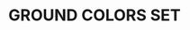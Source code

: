 ---
title: "GROUND COLORS SET"
price: "1200" 
desc: "Set uljanih boja sa četkicom "
img_path: "/assets/img/A.MIG-7503.jpg"
brand: AMMO
available: false
special_offer: false
new: false
soon: false
cat: "AMMO-OILBRUSHERS"
subcat: ""
subsubcat: ""
sifra: "A.MIG-7503"
---